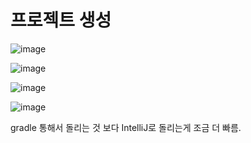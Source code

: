 # 프로젝트 생성

![image](https://user-images.githubusercontent.com/37948906/140951914-2c70d67a-4cc0-41d6-a3fb-9706a3f59854.png)

![image](https://user-images.githubusercontent.com/37948906/140952122-4164ab01-6f3a-4762-b902-4e8801e887ab.png)

![image](https://user-images.githubusercontent.com/37948906/140952654-9b8987c5-1958-411a-8c4d-e3142e0a64f3.png)

![image](https://user-images.githubusercontent.com/37948906/140952823-a7a73885-c63f-44af-b7e8-c7db49d88489.png)

gradle 통해서 돌리는 것 보다 IntelliJ로 돌리는게 조금 더 빠름.
